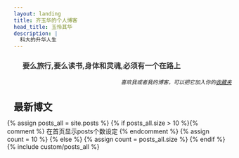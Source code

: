 ```yaml
---
layout: landing
title: 齐玉华的个人博客
head_title: 玉怜其华
description: |
  科大的升华人生
---
```


<div class="row" style="margin-bottom:20px;">
  <div style="width:100%">
    <h3 style="margin-bottom:5px; margin-left:20px; color:#333333;">要么旅行,要么读书,身体和灵魂,必须有一个在路上</h3>
    <h6 align="right" style="font-size:12px; margin-right:8px">喜欢我或者我的博客，可以把它加入你的<a href="javascript:void(0)" onclick="window.external.AddFavorite(location.href, document.title)">收藏夹</a></h6>
  </div>
  <div class="divbox" style="width:96%;margin-right:0px;padding-right:10px;">
    <h1 id="start-now" style="margin-left: 0px; margin-right: 0px; font-size: 22px;">最新博文</h1>
    <div style="margin-left:-15px">
    {% assign posts_all = site.posts %}
    {% if posts_all.size > 10 %}{% comment %} 在首页显示posts个数设定 {% endcomment %}
    	{% assign count = 10 %}
    {% else %}
	{% assign count = posts_all.size %}
    {% endif %}
    {% include custom/posts_all %}
  </div>
  </div>
  
</div>

